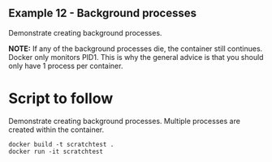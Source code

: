 ## Example 12 - Background processes
Demonstrate creating background processes.  

**NOTE:** If any of the background processes die, the container still continues. Docker only monitors PID1. This is why the general advice is that you should only have 1 process per container. 

# Script to follow
Demonstrate creating background processes.
Multiple processes are created within the container.  

```
docker build -t scratchtest .
docker run -it scratchtest
```